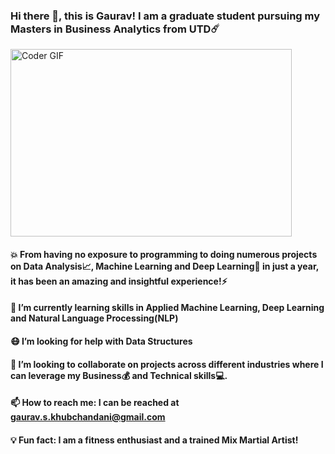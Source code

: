 

### Hi there 👋, this is Gaurav! I am a graduate student pursuing my Masters in Business Analytics from UTD☄️
<img src="https://media.giphy.com/media/SWoSkN6DxTszqIKEqv/giphy.gif" alt="Coder GIF" width="450" height="300">

#### 💥 From having no exposure to programming to doing numerous projects on Data Analysis📈, Machine Learning and Deep Learning🤖 in just a year, it has been an amazing and insightful experience!⚡
#### 🌱 I’m currently learning skills in Applied Machine Learning, Deep Learning and Natural Language Processing(NLP)
#### 😷 I’m looking for help with Data Structures
#### 👯 I’m looking to collaborate on projects across different industries where I can leverage my Business💰 and Technical skills💻.
#### 📫 How to reach me: I can be reached at gaurav.s.khubchandani@gmail.com
#### 💡 Fun fact: I am a fitness enthusiast and a trained Mix Martial Artist!

